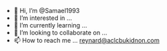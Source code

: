 - 👋 Hi, I’m @Samael1993
- 👀 I’m interested in ...
- 🌱 I’m currently learning ...
- 💞️ I’m looking to collaborate on ...
- 📫 How to reach me ... reynard@aclcbukidnon.com

<!---
Samael1993/Samael1993 is a ✨ special ✨ repository because its `README.md` (this file) appears on your GitHub profile.
You can click the Preview link to take a look at your changes.
--->
